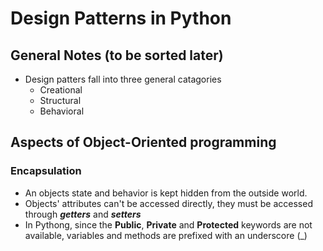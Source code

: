 # Design Patterns in Python
## General Notes (to be sorted later) 
* Design patters fall into three general catagories
  * Creational
  * Structural
  * Behavioral

## Aspects of Object-Oriented programming
### Encapsulation
* An objects state and behavior is kept hidden from the outside world.
* Objects' attributes can't be accessed directly, they must be accessed through ***getters*** and ***setters***
* In Pythong, since the **Public**, **Private** and **Protected** keywords are not available, variables and methods are prefixed with an underscore (_)
